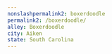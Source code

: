 ```yaml
---
﻿nonslashpermalink2: boxerdoodle
permalink2: /boxerdoodle/
alley: Boxerdoodle
city: Aiken
state: South Carolina
---
```


